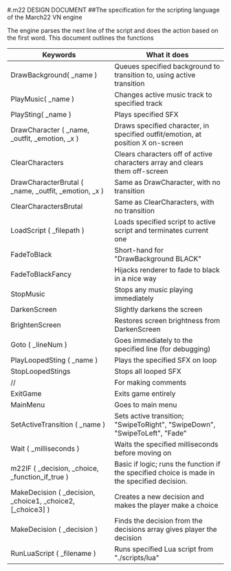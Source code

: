 #.m22 DESIGN DOCUMENT
##The specification for the scripting language of the March22 VN engine

The engine parses the next line of the script and does the action based on the first word. This document outlines the functions

| Keywords                                             | What it does                                                                    |
|------------------------------------------------------|---------------------------------------------------------------------------------|
| DrawBackground( _name )                              | Queues specified background to transition to, using active transition           |
| PlayMusic( _name )                                   | Changes active music track to specified track                                   |
| PlaySting( _name )                                   | Plays specified SFX                                                             |
| DrawCharacter ( _name, _outfit, _emotion, _x )       | Draws specified character, in specified outfit/emotion, at position X on-screen |
| ClearCharacters                                      | Clears characters off of active characters array and clears them off-screen     |
| DrawCharacterBrutal ( _name, _outfit, _emotion, _x ) | Same as DrawCharacter, with no transition                                       |
| ClearCharactersBrutal                                | Same as ClearCharacters, with no transition                                     |
| LoadScript ( _filepath )                             | Loads specified script to active script and terminates current one              |
| FadeToBlack                                          | Short-hand for "DrawBackground BLACK"                                           |
| FadeToBlackFancy                                     | Hijacks renderer to fade to black in a nice way                                 |
| StopMusic                                            | Stops any music playing immediately                                             |
| DarkenScreen                                         | Slightly darkens the screen                                                     |
| BrightenScreen                                       | Restores screen brightness from DarkenScreen                                    |
| Goto ( _lineNum )                                    | Goes immediately to the specified line (for debugging)                          |
| PlayLoopedSting ( _name )                            | Plays the specified SFX on loop                                                 |
| StopLoopedStings                                     | Stops all looped SFX                                                            |
| //                                                   | For making comments                                                             |
| ExitGame                                             | Exits game entirely                                                             |
| MainMenu                                             | Goes to main menu                                                               |
| SetActiveTransition ( _name )                        | Sets active transition; "SwipeToRight", "SwipeDown", "SwipeToLeft", "Fade"      |
| Wait ( _milliseconds )                               | Waits the specified milliseconds before moving on                               |
| m22IF ( _decision, _choice, _function_if_true )      | Basic if logic; runs the function if the specified choice is made in the specified decision. |
| MakeDecision ( _decision, _choice1, _choice2, [_choice3] ) | Creates a new decision and makes the player make a choice                 |
| MakeDecision ( _decision )                           | Finds the decision from the decisions array gives player the decision           |
| RunLuaScript ( _filename )                           | Runs specified Lua script from "./scripts/lua"                                  |